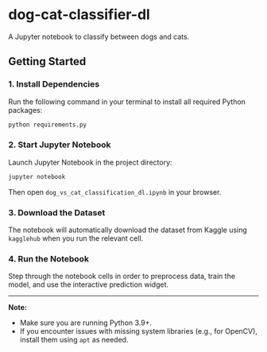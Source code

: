 


# dog-cat-classifier-dl

A Jupyter notebook to classify between dogs and cats.

## Getting Started

### 1. Install Dependencies

Run the following command in your terminal to install all required Python packages:

```sh
python requirements.py
```

### 2. Start Jupyter Notebook

Launch Jupyter Notebook in the project directory:

```sh
jupyter notebook
```

Then open `dog_vs_cat_classification_dl.ipynb` in your browser.

### 3. Download the Dataset

The notebook will automatically download the dataset from Kaggle using `kagglehub` when you run the relevant cell.

### 4. Run the Notebook

Step through the notebook cells in order to preprocess data, train the model, and use the interactive prediction widget.

---

**Note:**  
- Make sure you are running Python 3.9+.
- If you encounter issues with missing system libraries (e.g., for OpenCV), install them using `apt` as needed.